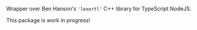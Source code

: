 Wrapper over Ben Hanson's `'lexertl'` C++ library for TypeScript NodeJS.

This package is work in progress!